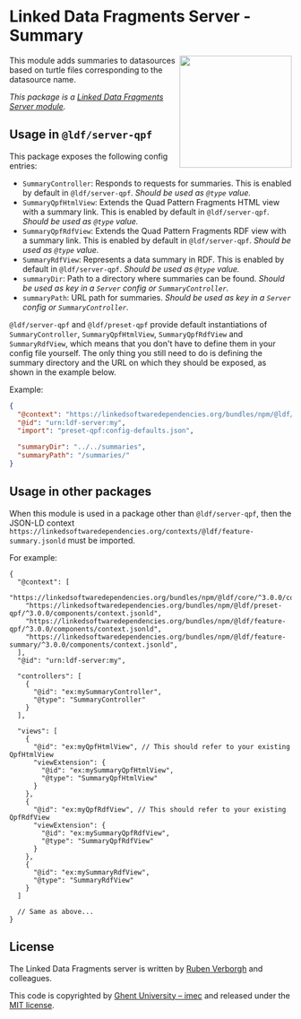 # Linked Data Fragments Server - Summary
<img src="http://linkeddatafragments.org/images/logo.svg" width="200" align="right" alt="" />

This module adds summaries to datasources based on turtle files corresponding to the datasource name.

_This package is a [Linked Data Fragments Server module](https://github.com/LinkedDataFragments/Server.js/)._

## Usage in `@ldf/server-qpf`

This package exposes the following config entries:
* `SummaryController`: Responds to requests for summaries. This is enabled by default in `@ldf/server-qpf`. _Should be used as `@type` value._
* `SummaryQpfHtmlView`: Extends the Quad Pattern Fragments HTML view with a summary link. This is enabled by default in `@ldf/server-qpf`. _Should be used as `@type` value._
* `SummaryQpfRdfView`: Extends the Quad Pattern Fragments RDF view with a summary link. This is enabled by default in `@ldf/server-qpf`. _Should be used as `@type` value._
* `SummaryRdfView`: Represents a data summary in RDF. This is enabled by default in `@ldf/server-qpf`. _Should be used as `@type` value._
* `summaryDir`: Path to a directory where summaries can be found. _Should be used as key in a `Server` config or `SummaryController`._
* `summaryPath`: URL path for summaries. _Should be used as key in a `Server` config or `SummaryController`._

`@ldf/server-qpf` and `@ldf/preset-qpf` provide default instantiations of `SummaryController`, `SummaryQpfHtmlView`, `SummaryQpfRdfView` and `SummaryRdfView`,
which means that you don't have to define them in your config file yourself.
The only thing you still need to do is defining the summary directory and the URL on which they should be exposed, as shown in the example below.

Example:
```json
{
  "@context": "https://linkedsoftwaredependencies.org/bundles/npm/@ldf/server-qpf/^3.0.0/components/context.jsonld",
  "@id": "urn:ldf-server:my",
  "import": "preset-qpf:config-defaults.json",

  "summaryDir": "../../summaries",
  "summaryPath": "/summaries/"
}

```

## Usage in other packages

When this module is used in a package other than `@ldf/server-qpf`,
then the JSON-LD context `https://linkedsoftwaredependencies.org/contexts/@ldf/feature-summary.jsonld` must be imported.

For example:
```
{
  "@context": [
    "https://linkedsoftwaredependencies.org/bundles/npm/@ldf/core/^3.0.0/components/context.jsonld",
    "https://linkedsoftwaredependencies.org/bundles/npm/@ldf/preset-qpf/^3.0.0/components/context.jsonld",
    "https://linkedsoftwaredependencies.org/bundles/npm/@ldf/feature-qpf/^3.0.0/components/context.jsonld",
    "https://linkedsoftwaredependencies.org/bundles/npm/@ldf/feature-summary/^3.0.0/components/context.jsonld",
  ],
  "@id": "urn:ldf-server:my",

  "controllers": [
    {
      "@id": "ex:mySummaryController",
      "@type": "SummaryController"
    }
  ],

  "views": [
    {
      "@id": "ex:myQpfHtmlView", // This should refer to your existing QpfHtmlView
      "viewExtension": {
        "@id": "ex:mySummaryQpfHtmlView",
        "@type": "SummaryQpfHtmlView"
      }
    },
    {
      "@id": "ex:myQpfRdfView", // This should refer to your existing QpfRdfView
      "viewExtension": {
        "@id": "ex:mySummaryQpfRdfView",
        "@type": "SummaryQpfRdfView"
      }
    },
    {
      "@id": "ex:mySummaryRdfView",
      "@type": "SummaryRdfView"
    }
  ]

  // Same as above...
}
```

## License
The Linked Data Fragments server is written by [Ruben Verborgh](http://ruben.verborgh.org/) and colleagues.

This code is copyrighted by [Ghent University – imec](http://idlab.ugent.be/)
and released under the [MIT license](http://opensource.org/licenses/MIT).
